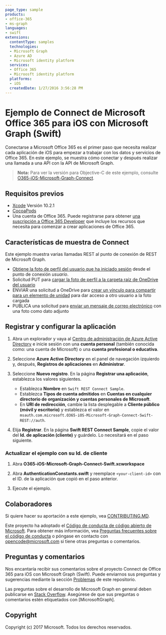 ```yaml
---
page_type: sample 
products:
- office-365
- ms-graph
languages:
- swift
extensions:
  contentType: samples
  technologies:
  - Microsoft Graph
  - Azure AD
  - Microsoft identity platform
  services:
  - Office 365
  - Microosft identity platform
  platforms:
  - iOS
  createdDate: 1/27/2016 3:56:28 PM
---
```

# Ejemplo de Connect de Microsoft Office 365 para iOS con Microsoft Graph (Swift)

Conectarse a Microsoft Office 365 es el primer paso que necesita realizar cada aplicación de iOS para empezar a trabajar con los datos y servicios de Office 365. En este ejemplo, se muestra cómo conectar y después realizar una llamada a una API con la API de Microsoft Graph.

> **Nota:** Para ver la versión para Objective-C de este ejemplo, consulte [O365-iOS-Microsoft-Graph-Connect](https://github.com/microsoftgraph/ios-objectivec-connect-rest-sample).

## Requisitos previos

- [Xcode](https://developer.apple.com/xcode/downloads/) Versión 10.2.1
- [CocoaPods](https://cocoapods.org)
- Una cuenta de Office 365. Puede registrarse para obtener [una suscripción a Office 365 Developer](https://aka.ms/devprogramsignup) que incluye los recursos que necesita para comenzar a crear aplicaciones de Office 365.

## Características de muestra de Connect

Este ejemplo muestra varias llamadas REST al punto de conexión de REST de Microsoft Graph.

- [Obtiene la foto de perfil del usuario que ha iniciado sesión](https://developer.microsoft.com/en-us/graph/docs/api-reference/v1.0/api/profilephoto_get) desde el punto de conexión *usuario*.
- Solicitud PUT para [cargar la foto de perfil a la carpeta raíz de OneDrive del usuario](https://developer.microsoft.com/en-us/graph/docs/api-reference/v1.0/api/driveitem_put_content)
- ENVIAR una solicitud a OneDrive para [crear un vínculo para compartir para un elemento de unidad](https://developer.microsoft.com/en-us/graph/docs/api-reference/v1.0/api/driveitem_createlink) para dar acceso a otro usuario a la foto cargada
- PUBLICA una solicitud para [enviar un mensaje de correo electrónico](https://developer.microsoft.com/en-us/graph/docs/api-reference/v1.0/api/user_sendmail) con una foto como dato adjunto

## Registrar y configurar la aplicación

1. Abra un explorador y vaya al [Centro de administración de Azure Active Directory](https://aad.portal.azure.com) e inicie sesión con una **cuenta personal** (también conocida como: una cuenta de Microsoft) o una **cuenta profesional o educativa**.

1. Seleccione **Azure Active Directory** en el panel de navegación izquierdo y, después, **Registros de aplicaciones** en **Administrar**.

1. Seleccione **Nuevo registro**. En la página **Registrar una aplicación**, establezca los valores siguientes.

    - Establezca **Nombre** en `Swift REST Connect Sample`.
    - Establezca **Tipos de cuenta admitidos** en **Cuentas en cualquier directorio de organización y cuentas personales de Microsoft**.
    - En **URI de redirección**, cambie la lista desplegable a **Cliente público (móvil y escritorio)** y establezca el valor en `msauth.com.microsoft.O365-iOS-Microsoft-Graph-Connect-Swift-REST://auth`.

1. Elija **Registrar**. En la página **Swift REST Connect Sample**, copie el valor del **Id. de aplicación (cliente)** y guárdelo. Lo necesitará en el paso siguiente.

### Actualizar el ejemplo con su Id. de cliente

1. Abra **O365-iOS-Microsoft-Graph-Connect-Swift.xcworkspace**

1. Abra **AuthenticationConstants.swift** y reemplace `<your-client-id>` con el ID. de la aplicación que copió en el paso anterior.

1. Ejecute el ejemplo.

## Colaboradores

Si quiere hacer su aportación a este ejemplo, vea [CONTRIBUTING.MD](/CONTRIBUTING.md).

Este proyecto ha adoptado el [Código de conducta de código abierto de Microsoft](https://opensource.microsoft.com/codeofconduct/). Para obtener más información, vea [Preguntas frecuentes sobre el código de conducta](https://opensource.microsoft.com/codeofconduct/faq/) o póngase en contacto con [opencode@microsoft.com](mailto:opencode@microsoft.com) si tiene otras preguntas o comentarios.

## Preguntas y comentarios

Nos encantaría recibir sus comentarios sobre el proyecto Connect de Office 365 para iOS con Microsoft Graph (Swift). Puede enviarnos sus preguntas y sugerencias mediante la sección [Problemas](https://github.com/microsoftgraph/ios-swift-connect-rest-sample/issues) de este repositorio.

Las preguntas sobre el desarrollo de Microsoft Graph en general deben publicarse en [Stack Overflow](http://stackoverflow.com/questions/tagged/MicrosoftGraph). Asegúrese de que sus preguntas o comentarios estén etiquetados con \[MicrosoftGraph].

## Copyright

Copyright (c) 2017 Microsoft. Todos los derechos reservados.
